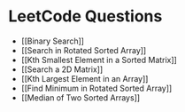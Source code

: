 # LeetCode Questions
- [[Binary Search]]
- [[Search in Rotated Sorted Array]]
- [[Kth Smallest Element in a Sorted Matrix]]
- [[Search a 2D Matrix]]
- [[Kth Largest Element in an Array]]
- [[Find Minimum in Rotated Sorted Array]]
- [[Median of Two Sorted Arrays]]